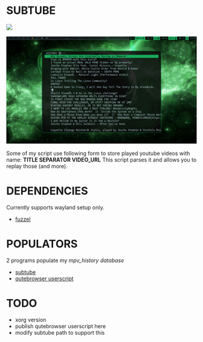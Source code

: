 # SUBTUBE

![](https://tokei.rs/b1/github/nagy135/mpv_history?category=code)

![preview](preview.png)

Some of my script use following form to store played youtube videos with name:
**TITLE SEPARATOR VIDEO_URL**
This script parses it and allows you to replay those (and more).

# DEPENDENCIES
Currently supports wayland setup only.
* [fuzzel](https://codeberg.org/dnkl/fuzzel)

# POPULATORS
2 programs populate my *mpv_history database*
* [subtube](https://github.com/nagy135/subtube)
* [qutebrowser userscript](https://github.com/nagy135/dots/blob/master/qutebrowser/.local/share/qutebrowser/userscripts/mpv_play)

# TODO
* xorg version
* publish qutebrowser userscript here
* modify subtube path to support this
